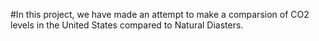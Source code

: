 #In this project, we have made an attempt to make a comparsion of CO2 levels in the United States compared to Natural Diasters. 
